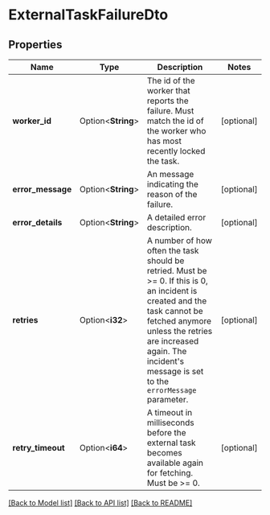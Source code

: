 # ExternalTaskFailureDto

## Properties

Name | Type | Description | Notes
------------ | ------------- | ------------- | -------------
**worker_id** | Option<**String**> | The id of the worker that reports the failure. Must match the id of the worker who has most recently locked the task. | [optional]
**error_message** | Option<**String**> | An message indicating the reason of the failure. | [optional]
**error_details** | Option<**String**> | A detailed error description. | [optional]
**retries** | Option<**i32**> | A number of how often the task should be retried. Must be >= 0. If this is 0, an incident is created and the task cannot be fetched anymore unless the retries are increased again. The incident's message is set to the `errorMessage` parameter. | [optional]
**retry_timeout** | Option<**i64**> | A timeout in milliseconds before the external task becomes available again for fetching. Must be >= 0. | [optional]

[[Back to Model list]](../README.md#documentation-for-models) [[Back to API list]](../README.md#documentation-for-api-endpoints) [[Back to README]](../README.md)


